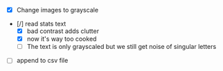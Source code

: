 - [x] Change images to grayscale
- [/] read stats text
    - [x] bad contrast adds clutter
    - [x] now it's way too cooked
    - [ ] The text is only grayscaled
    but we still get noise of
    singular letters
- [ ] append to csv file
